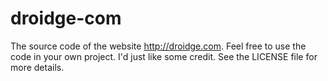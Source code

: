 # droidge-com
The source code of the website http://droidge.com.
Feel free to use the code in your own project. I'd just like some credit.
See the LICENSE file for more details.

